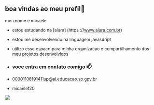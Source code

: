 ## boa vindas ao meu prefil🖤

meu nome e micaele

- estou estudando na [alura] (https ://www.alura.com.br)
- estou me desenvolvendo na linguagem javasdript
- utilizo esse espaco para minha organizacao e compartilhamento dos meu projetos desenvolvidos

- ### voce entra em contato comigo 📫

- 00001108191411sp@al.educacao.sp.gpv.br
- micaelef20

![](https://media.tenor.com/xUL-bNW1o7cAAAAi/minnie-i-feel-pretty.gif)
